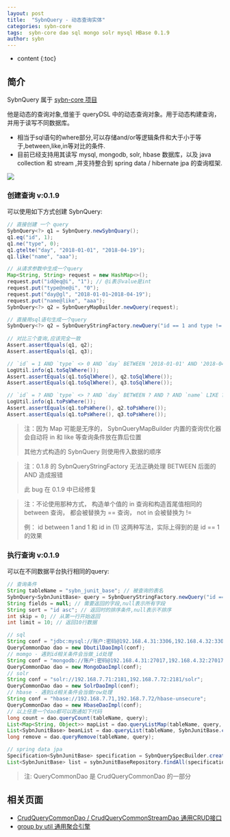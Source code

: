 ```yaml
---
layout: post
title:  "SybnQuery - 动态查询实体"
categories: sybn-core
tags:  sybn-core dao sql mongo solr mysql HBase 0.1.9
author: sybn
---
```


* content
{:toc}

## 简介
SybnQuery 属于 [sybn-core 项目]({{site.baseurl}}/2018/03/28/sybn-core/)

他是动态的查询对象,借鉴于 queryDSL 中的动态查询对象。用于动态构建查询，并用于读写不同数据库。
* 相当于sql语句的where部分,可以存储and/or等逻辑条件和大于小于等于,between,like,in等对比的条件.
* 目前已经支持用其读写 mysql, mongodb, solr, hbase 数据库，以及 java collection 和 stream ,并支持整合到 spring data / hibernate jpa 的查询框架.

![]({{site.baseurl}}/images/sybn_query_3.png)



### 创建查询 v:0.1.9
可以使用如下方式创建 SybnQuery:
```java
// 直接创建 一个 query
SybnQuery<?> q1 = SybnQuery.newSybnQuary();
q1.eq("id", 1);
q1.ne("type", 0);
q1.gtelte("day", "2018-01-01", "2018-04-19");
q1.like("name", "aaa");

// 从请求参数中生成一个query
Map<String, String> request = new HashMap<>();
request.put("id@eq@i", "1"); // @i表示value是int
request.put("type@ne@i", "0");
request.put("day@gl", "2018-01-01~2018-04-19");
request.put("name@like", "aaa");
SybnQuery<?> q2 = SybnQueryMapBuilder.newQuery(request);

// 直接用sql语句生成一个query
SybnQuery<?> q2 = SybnQueryStringFactory.newQuery("id == 1 and type != 0 and day between '2018-01-01' and '2018-04-19' and name like '%aaa%'");
      
// 对比三个查询,应该完全一致
Assert.assertEquals(q1, q2);
Assert.assertEquals(q1, q3);

// `id` = 1 AND `type` <> 0 AND `day` BETWEEN '2018-01-01' AND '2018-04-19' AND `name` LIKE '%aaa%'
LogUtil.info(q1.toSqlWhere());
Assert.assertEquals(q1.toSqlWhere(), q2.toSqlWhere());
Assert.assertEquals(q1.toSqlWhere(), q3.toSqlWhere());

// `id` = ? AND `type` <> ? AND `day` BETWEEN ? AND ? AND `name` LIKE ?
LogUtil.info(q1.toPsWhere());
Assert.assertEquals(q1.toPsWhere(), q2.toPsWhere());
Assert.assertEquals(q1.toPsWhere(), q3.toPsWhere());

```
> 注：因为 Map 可能是无序的， SybnQueryMapBuilder 内置的查询优化器会自动将 in 和 like 等查询条件放在靠后位置
>
> 其他方式构造的 SybnQuery 则使用传入数据的顺序

> 注：0.1.8 的 SybnQueryStringFactory 无法正确处理  BETWEEN 后面的 AND 造成报错
> 
> 此 bug 在 0.1.9 中已经修复


> 注：不论使用那种方式， 构造单个值的 in 查询和构造首尾值相同的 between 查询， 都会被替换为 == 查询， not in 会被替换为 !=
>
> 例： id between 1 and 1 和  id in (1) 这两种写法，实际上得到的是 id == 1 的效果

### 执行查询 v:0.1.9
可以在不同数据平台执行相同的query:
```java
// 查询条件
String tableName = "sybn_junit_base"; // 被查询的表名
SybnQuery<SybnJunitBase> query = SybnQueryStringFactory.newQuery("id == 1 and type != 0 and name like '%aaa%'", SybnJunitBase.class);
String fields = null; // 需要返回的字段,null表示所有字段
String sort = "id asc"; // 返回时的排序条件,null表示不排序
int skip = 0; // 从第一行开始返回
int limit = 10; // 返回10行数据

// sql
String conf = "jdbc:mysql://账户:密码@192.168.4.31:3306,192.168.4.32:3306/test";
QueryCommonDao dao = new DbutilDaoImpl(conf);
// momgo - 遇到id相关条件会当做_id处理
String conf = "mongodb://账户:密码@192.168.4.31:27017,192.168.4.32:27017/test";
QueryCommonDao dao = new MongoDaoImpl(conf);
// solr
String conf = "solr://192.168.7.71:2181,192.168.7.72:2181/solr";
QueryCommonDao dao = new SolrDaoImpl(conf);
// hbase - 遇到id相关条件会当做row处理
String conf = "hbase://192.168.7.71,192.168.7.72/hbase-unsecure";
QueryCommonDao dao = new HbaseDaoImpl(conf);
// 以上任意一个dao都可以跑通如下代码
long count = dao.queryCount(tableName, query); 
List<Map<String, Object>> mapList = dao.queryListMap(tableName, query, fields, sort, skip, limit);
List<SybnJunitBase> beanList = dao.queryList(tableName, SybnJunitBase.class, query, fields, sort, skip, limit);
long remove = dao.queryRemove(tableName, query);

// spring data jpa
Specification<SybnJunitBase> specification = SybnQuerySpecBuilder.create(query);
List<SybnJunitBase> list = sybnJunitBaseRepository.findAll(specification);
```
> 注: QueryCommonDao 是 CrudQueryCommonDao 的一部分

## 相关页面
- [CrudQueryCommonDao / CrudQueryCommonStreamDao 通用CRUD接口]({{site.baseurl}}/2018/03/28/crud-query-common-dao/)
- [group by util 通用聚合引擎]({{site.baseurl}}/2018/04/12/group-by-util/)
